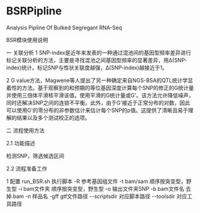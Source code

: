 # BSRPipline
 Analysis Pipline Of Bulked Segregant RNA-Seq
 
BSR模块使用说明

一 关联分析
1 SNP-index是近年来发表的一种通过混池间的基因型频率差异进行标记关联分析的方法，主要是寻找混池之间基因型频率的显著差异，用Δ(SNP-index)统计。标记SNP与性状关联度越强，Δ(SNP-index)越接近于1。

2 G value方法，Magwene等人提出了另一种确定来自NGS-BSA的QTL统计学显着性的方法。基于观察到的和预期的等位基因深度计算每个SNP的修正的G统计量并使用三倍体平滑核平滑该值。使用平滑的G统计量或G'。该方法允许降低噪声，同时还解决SNP之间的连锁不平衡。此外，由于G'接近于正常分布的对数，因此可以使用G'的零分布的非参数估计来估计每个SNP的p值。这提供了清晰且易于理解的结果以及多个测试校正的选项。

二 流程使用方法

2.1 功能描述

检测SNP，筛选候选区间

2.2 流程准备工作

1 配置 run_BSR.sh 执行脚本
-R 参考基因组文件
-t bam/sam 顺序按突变型，野生型
-i bam文件夹 顺序按突变型，野生型
-o 输出文件夹SNP
-b bam文件名 去掉.bam
-n 样品名
-gff gtf文件路径
--scriptsdir 对应脚本路径
--toolsdir 对应工具路径
